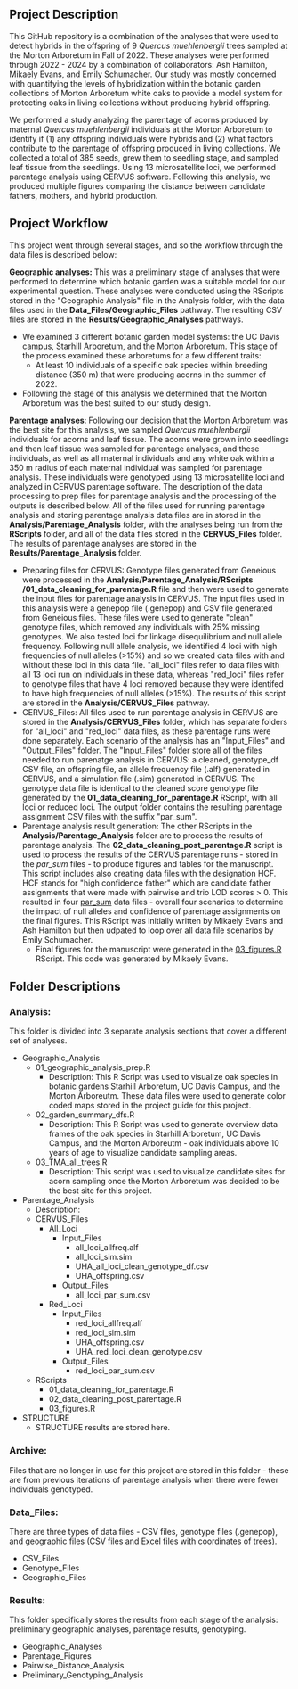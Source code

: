 ## Project Description
This GitHub repository is a combination of the analyses that were used to detect hybrids in the offspring of 9 _Quercus muehlenbergii_ trees sampled at the Morton Arboretum in Fall of 2022. These analyses were performed through 2022 - 2024 by a combination of collaborators: Ash Hamilton, Mikaely Evans, and Emily Schumacher. Our study was mostly concerned with quantifying the levels of hybridization within the botanic garden collections of Morton Arboretum white oaks to provide a model system for protecting oaks in living collections without producing hybrid offspring. 

We performed a study analyzing the parentage of acorns produced by maternal <i>Quercus muehlenbergii</i> individuals at the Morton Arboretum to identify if (1) any offspring individuals were hybrids and (2) what factors contribute to the parentage of offspring produced in living collections. We collected a total of 385 seeds, grew them to seedling stage, and sampled leaf tissue from the seedlings. Using 13 microsatellite loci, we performed parentage analysis using CERVUS software. Following this analysis, we produced multiple figures comparing the distance between candidate fathers, mothers, and hybrid production. 

## Project Workflow 
This project went through several stages, and so the workflow through the data files is described below: 

<b>Geographic analyses:</b> This was a preliminary stage of analyses that were performed to determine which botanic garden was a suitable model for our experimental question. These analyses were conducted using the RScripts stored in the "Geographic Analysis" file in the Analysis folder, with the data files used in the <b>Data_Files/Geographic_Files</b> pathway. The resulting CSV files are stored in the <b>Results/Geographic_Analyses</b> pathways.
- We examined 3 different botanic garden model systems: the UC Davis campus, Starhill Arboretum, and the Morton Arboretum. This stage of the process examined these arboretums for a few different traits:
    - At least 10 individuals of a specific oak species within breeding distance (350 m) that were producing acorns in the summer of 2022.
- Following the stage of this analysis we determined that the Morton Arboretum was the best suited to our study design.

<b>Parentage analyses</b>: Following our decision that the Morton Arboretum was the best site for this analysis, we sampled _Quercus muehlenbergii_ individuals for acorns and leaf tissue. The acorns were grown into seedlings and then leaf tissue was sampled for parentage analyses, and these individuals, as well as all maternal individuals and any white oak within a 350 m radius of each maternal individual was sampled for parentage analysis. These individuals were genotyped using 13 microsatellite loci and analyzed in CERVUS parentage software. The description of the data processing to prep files for parentage analysis and the processing of the outputs is described below. All of the files used for running parentage analysis and storing parentage analysis data files are in stored in the <b>Analysis/Parentage_Analysis</b> folder, with the analyses being run from the <b>RScripts</b> folder, and all of the data files stored in the <b>CERVUS_Files</b> folder. The results of parentage analyses are stored in the <b>Results/Parentage_Analysis</b> folder. 
- Preparing files for CERVUS: Genotype files generated from Geneious were processed in the <b>Analysis/Parentage_Analysis/RScripts /01_data_cleaning_for_parentage.R</b> file and then were used to generate the input files for parentage analysis in CERVUS. The input files used in this analysis were a genepop file (.genepop) and CSV file generated from Geneious files. These files were used to generate "clean" genotype files, which removed any individuals with 25% missing genotypes. We also tested loci for linkage disequilibrium and null allele frequency. Following null allele analysis, we identified 4 loci with high frequencies of null alleles (>15%) and so we created data files with and without these loci in this data file. "all_loci" files refer to data files with all 13 loci run on individuals in these data, whereas "red_loci" files refer to genotype files that have 4 loci removed because they were identifed to have high frequencies of null alleles (>15%). The results of this script are stored in the <b>Analysis/CERVUS_Files</b> pathway.  
- CERVUS_Files: All files used to run parentage analysis in CERVUS are stored in the <b>Analysis/CERVUS_Files</b> folder, which has separate folders for "all_loci" and "red_loci" data files, as these parentage runs were done separately. Each scenario of the analysis has an "Input_Files" and "Output_Files" folder. The "Input_Files" folder store all of the files needed to run parenatge analysis in CERVUS: a cleaned, genotype_df CSV file, an offspring file, an allele frequency file (.alf) generated in CERVUS, and a simulation file (.sim) generated in CERVUS. The genotype data file is identical to the cleaned score genotype file generated by the <b>01_data_cleaning_for_parentage.R</b> RScript, with all loci or reduced loci. The output folder contains the resulting parentage assignment CSV files with the suffix "par_sum". 
- Parentage analysis result generation: The other RScripts in the <b>Analysis/Parentage_Analysis</b> folder are to process the results of parentage analysis. The <b>02_data_cleaning_post_parentage.R</b> script is used to process the results of the CERVUS parentage runs - stored in the <i>par_sum</i> files - to produce figures and tables for the manuscript. This script includes also creating data files with the designation HCF. HCF stands for "high confidence father" which are candidate father assignments that were made with pairwise and trio LOD scores > 0. This resulted in four <u>par_sum</u> data files - overall four scenarios to determine the impact of null alleles and confidence of parentage assignments on the final figures. This RScript was initially written by Mikaely Evans and Ash Hamilton but then udpated to loop over all data file scenarios by Emily Schumacher.
    - Final figures for the manuscript were generated in the <u>03_figures.R</u> RScript. This code was generated by Mikaely Evans.  
  
## Folder Descriptions

### Analysis:
This folder is divided into 3 separate analysis sections that cover a different set of analyses. 
- Geographic_Analysis
    - 01_geographic_analysis_prep.R
        - Description: This R Script was used to visualize oak species in botanic gardens Starhill Arboretum, UC Davis Campus, and the Morton Arboreutm. These data files were used to generate color coded maps stored in the project guide for this project. 
    - 02_garden_summary_dfs.R
        - Description: This R Script was used to generate overview data frames of the oak species in Starhill Arboretum, UC Davis Campus, and the Morton Arboreutm - oak individuals above 10 years of age to visualize candidate sampling areas.    
    - 03_TMA_all_trees.R
        - Description: This script was used to visualize candidate sites for acorn sampling once the Morton Arboretum was decided to be the best site for this project.
- Parentage_Analysis
    - Description:     
    - CERVUS_Files
        - All_Loci
            - Input_Files
                - all_loci_allfreq.alf
                - all_loci_sim.sim
                - UHA_all_loci_clean_genotype_df.csv
                - UHA_offspring.csv
            - Output_Files
                - all_loci_par_sum.csv
        - Red_Loci
            - Input_Files
                - red_loci_allfreq.alf
                - red_loci_sim.sim
                - UHA_offspring.csv
                - UHA_red_loci_clean_genotype.csv
            - Output_Files
                - red_loci_par_sum.csv    
    - RScripts
        - 01_data_cleaning_for_parentage.R
        - 02_data_cleaning_post_parentage.R
        - 03_figures.R
- STRUCTURE
    - STRUCTURE results are stored here. 

### Archive:
Files that are no longer in use for this project are stored in this folder - these are from previous iterations of parentage analysis when there were fewer individuals genotyped.

### Data_Files:
There are three types of data files - CSV files, genotype files (.genepop), and geographic files (CSV files and Excel files with coordinates of trees).    
- CSV_Files
- Genotype_Files
- Geographic_Files

### Results:
This folder specifically stores the results from each stage of the analysis: preliminary geographic analyses, parentage results, genotyping. 
- Geographic_Analyses
- Parentage_Figures
- Pairwise_Distance_Analysis
- Preliminary_Genotyping_Analysis
